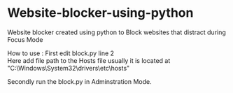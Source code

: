 # Website-blocker-using-python
 Website blocker created using python to Block websites that distract during Focus Mode

How to use : 
 First edit block.py line 2  
 Here add file path to the Hosts file 
 usually it is located at "C:\Windows\System32\drivers\etc\hosts"
 
 Secondly run the block.py in Adminstration Mode. 
 
